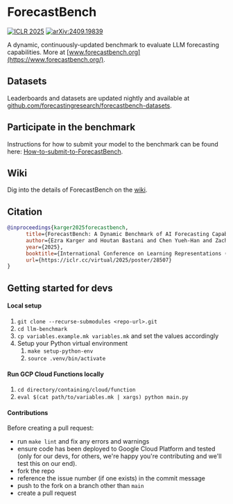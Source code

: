 # ForecastBench

[![ICLR 2025](https://img.shields.io/badge/ICLR-2025-D5FFC1?labelColor=2A363F)](https://iclr.cc/virtual/2025/poster/28507) [![arXiv:2409.19839](https://img.shields.io/badge/arXiv-2409.19839-272727?logo=arxiv&labelColor=B31B1B)](https://arxiv.org/abs/2409.19839)

A dynamic, continuously-updated benchmark to evaluate LLM forecasting capabilities. More at [www.forecastbench.org](https://www.forecastbench.org/).

## Datasets

Leaderboards and datasets are updated nightly and available at [github.com/forecastingresearch/forecastbench-datasets](https://github.com/forecastingresearch/forecastbench-datasets).

## Participate in the benchmark

Instructions for how to submit your model to the benchmark can be found here: [How-to-submit-to-ForecastBench](https://github.com/forecastingresearch/forecastbench/wiki/How-to-submit-to-ForecastBench).

## Wiki

Dig into the details of ForecastBench on the [wiki](https://github.com/forecastingresearch/forecastbench/wiki/).

## Citation

```bibtex
@inproceedings{karger2025forecastbench,
      title={ForecastBench: A Dynamic Benchmark of AI Forecasting Capabilities},
      author={Ezra Karger and Houtan Bastani and Chen Yueh-Han and Zachary Jacobs and Danny Halawi and Fred Zhang and Philip E. Tetlock},
      year={2025},
      booktitle={International Conference on Learning Representations (ICLR)},
      url={https://iclr.cc/virtual/2025/poster/28507}
}
```

## Getting started for devs

#### Local setup
1. `git clone --recurse-submodules <repo-url>.git`
1. `cd llm-benchmark`
1. `cp variables.example.mk variables.mk` and set the values accordingly
1. Setup your Python virtual environment
   1. `make setup-python-env`
   1. `source .venv/bin/activate`

#### Run GCP Cloud Functions locally
1. `cd directory/containing/cloud/function`
1. `eval $(cat path/to/variables.mk | xargs) python main.py`

#### Contributions

Before creating a pull request:
* run `make lint` and fix any errors and warnings
* ensure code has been deployed to Google Cloud Platform and tested (only for our devs, for others,
  we're happy you're contributing and we'll test this on our end).
* fork the repo
* reference the issue number (if one exists) in the commit message
* push to the fork on a branch other than `main`
* create a pull request
